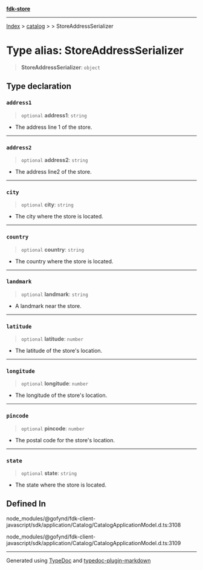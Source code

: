 [**fdk-store**](../../../README.md)
***

[Index](../../../API.md) > [catalog](../../README.md) > [<internal>](../README.md) > StoreAddressSerializer

# Type alias: StoreAddressSerializer

> **StoreAddressSerializer**: `object`

## Type declaration

### `address1`

> `optional` **address1**: `string`

- The address line 1 of the store.

***

### `address2`

> `optional` **address2**: `string`

- The address line2 of the store.

***

### `city`

> `optional` **city**: `string`

- The city where the store is located.

***

### `country`

> `optional` **country**: `string`

- The country where the store is located.

***

### `landmark`

> `optional` **landmark**: `string`

- A landmark near the store.

***

### `latitude`

> `optional` **latitude**: `number`

- The latitude of the store's location.

***

### `longitude`

> `optional` **longitude**: `number`

- The longitude of the store's location.

***

### `pincode`

> `optional` **pincode**: `number`

- The postal code for the store's location.

***

### `state`

> `optional` **state**: `string`

- The state where the store is located.

## Defined In

node\_modules/@gofynd/fdk-client-javascript/sdk/application/Catalog/CatalogApplicationModel.d.ts:3108

node\_modules/@gofynd/fdk-client-javascript/sdk/application/Catalog/CatalogApplicationModel.d.ts:3109

***
Generated using [TypeDoc](https://typedoc.org/) and [typedoc-plugin-markdown](https://www.npmjs.com/package/typedoc-plugin-markdown)
